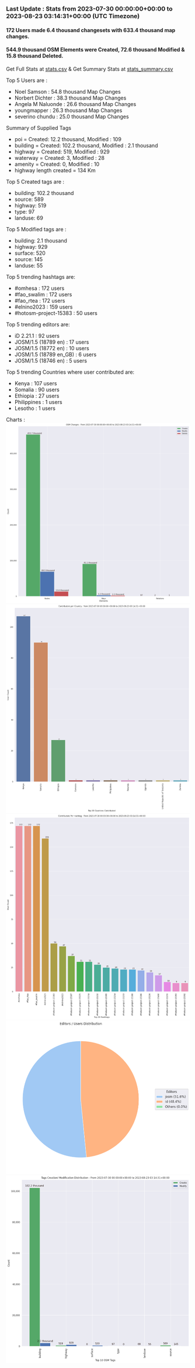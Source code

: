 ### Last Update : Stats from 2023-07-30 00:00:00+00:00 to 2023-08-23 03:14:31+00:00 (UTC Timezone)

#### 172 Users made 6.4 thousand changesets with 633.4 thousand map changes.
#### 544.9 thousand OSM Elements were Created, 72.6 thousand Modified & 15.8 thousand Deleted.
Get Full Stats at [stats.csv](/stats/omhesa/Daily/stats.csv)
 & Get Summary Stats at [stats_summary.csv](/stats/omhesa/Daily/stats_summary.csv)

Top 5 Users are : 
- Noel Samson : 54.8 thousand Map Changes
- Norbert Dichter : 38.3 thousand Map Changes
- Angela M Naluonde : 26.6 thousand Map Changes
- youngmapper : 26.3 thousand Map Changes
- severino chundu : 25.0 thousand Map Changes

Summary of Supplied Tags
- poi = Created: 12.2 thousand, Modified : 109
- building = Created: 102.2 thousand, Modified : 2.1 thousand
- highway = Created: 519, Modified : 929
- waterway = Created: 3, Modified : 28
- amenity = Created: 0, Modified : 10
- highway length created = 134 Km


Top 5 Created tags are :
- building: 102.2 thousand
- source: 589
- highway: 519
- type: 97
- landuse: 69


Top 5 Modified tags are :
- building: 2.1 thousand
- highway: 929
- surface: 520
- source: 145
- landuse: 55


Top 5 trending hashtags are:
- #omhesa : 172 users
- #fao_swalim : 172 users
- #fao_rtea : 172 users
- #elnino2023 : 159 users
- #hotosm-project-15383 : 50 users


Top 5 trending editors are:
- iD 2.21.1 : 92 users
- JOSM/1.5 (18789 en) : 17 users
- JOSM/1.5 (18772 en) : 10 users
- JOSM/1.5 (18789 en_GB) : 6 users
- JOSM/1.5 (18746 en) : 5 users


Top 5 trending Countries where user contributed are:
- Kenya : 107 users
- Somalia : 90 users
- Ethiopia : 27 users
- Philippines : 1 users
- Lesotho : 1 users


 Charts : 
![Alt text](./stats_osm_changes.png) 
![Alt text](./stats_users_per_country.png) 
![Alt text](./stats_users_per_hashtag.png) 
![Alt text](./stats_editors_pie_chart.png) 
![Alt text](./stats_tags.png) 
